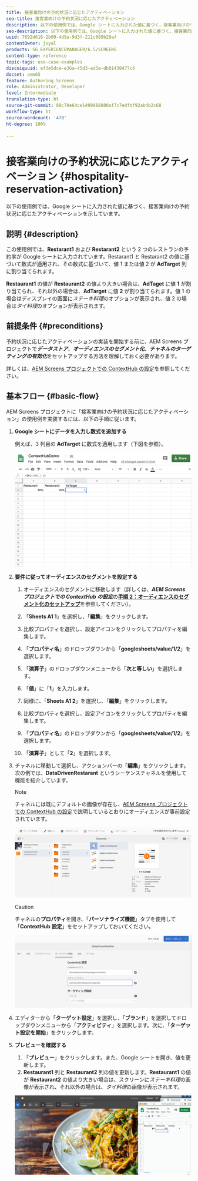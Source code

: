 ```yaml
---
title: 接客業向けの予約状況に応じたアクティベーション
seo-title: 接客業向けの予約状況に応じたアクティベーション
description: 以下の使用例では、Google シートに入力された値に基づく、接客業向けの予約状況に応じたアクティベーションを示しています。
seo-description: 以下の使用例では、Google シートに入力された値に基づく、接客業向けの予約状況に応じたアクティベーションを示しています。
uuid: 7692d616-2b00-4d9a-9d3f-211c089b29af
contentOwner: jsyal
products: SG_EXPERIENCEMANAGER/6.5/SCREENS
content-type: reference
topic-tags: use-case-examples
discoiquuid: ef3e5dce-e36a-45d3-ad5e-db01430477c6
docset: aem65
feature: Authoring Screens
role: Administrator, Developer
level: Intermediate
translation-type: ht
source-git-commit: 89c70e64ce1409888800af7c7edfbf92ab4b2c68
workflow-type: ht
source-wordcount: '478'
ht-degree: 100%

---
```



# 接客業向けの予約状況に応じたアクティベーション {#hospitality-reservation-activation}

以下の使用例では、Google シートに入力された値に基づく、接客業向けの予約状況に応じたアクティベーションを示しています。

## 説明 {#description}

この使用例では、**Restarant1** および **Restarant2** という 2 つのレストランの予約率が Google シートに入力されています。Restarant1 と Restarant2 の値に基づいて数式が適用され、その数式に基づいて、値 1 または値 2 が **AdTarget** 列に割り当てられます。

**Restaurant1** の値が **Restaurant2** の値より大きい場合は、**AdTaget** に値 **1** が割り当てられ、それ以外の場合は、**AdTarget** に値 **2** が割り当てられます。値 1 の場合はディスプレイの画面に&#x200B;*ステーキ料理*&#x200B;のオプションが表示され、値 2 の場合は&#x200B;*タイ料理*&#x200B;のオプションが表示されます。

## 前提条件 {#preconditions}

予約状況に応じたアクティベーションの実装を開始する前に、AEM Screens プロジェクトで&#x200B;***データストア***、***オーディエンスのセグメント化***、***チャネルのターゲティングの有効化***&#x200B;をセットアップする方法を理解しておく必要があります。

詳しくは、[AEM Screens プロジェクトでの ContextHub の設定](configuring-context-hub.md)を参照してください。

## 基本フロー {#basic-flow}

AEM Screens プロジェクトに「接客業向けの予約状況に応じたアクティベーション」の使用例を実装するには、以下の手順に従います。

1. **Google シートにデータを入力し数式を追加する**

   例えば、3 列目の **AdTarget** に数式を適用します（下図を参照）。

   ![screen_shot_2019-04-29at94132am](assets/screen_shot_2019-04-29at94132am.png)

1. **要件に従ってオーディエンスのセグメントを設定する**

   1. オーディエンスのセグメントに移動します（詳しくは、***AEM Screens プロジェクトでの ContextHub の設定***&#x200B;の&#x200B;**[手順 2：オーディエンスのセグメント化のセットアップ](configuring-context-hub.md)**&#x200B;を参照してください）。

   1. 「**Sheets A1 1**」を選択し、「**編集**」をクリックします。

   1. 比較プロパティを選択し、設定アイコンをクリックしてプロパティを編集します。
   1. 「**プロパティ名**」のドロップダウンから「**googlesheets/value/1/2**」を選択します。

   1. 「**演算子**」のドロップダウンメニューから「**次と等しい**」を選択します。

   1. 「**値**」に「**1**」を入力します。

   1. 同様に、「**Sheets A1 2**」を選択し、「**編集**」をクリックします。

   1. 比較プロパティを選択し、設定アイコンをクリックしてプロパティを編集します。
   1. 「**プロパティ名**」のドロップダウンから「**googlesheets/value/1/2**」を選択します。

   1. 「**演算子**」として「**2**」を選択します。

1. チャネルに移動して選択し、アクションバーの「**編集**」をクリックします。次の例では、**DataDrivenRestarant** というシーケンスチャネルを使用して機能を紹介しています。

   >[!NOTE]
   >
   >チャネルには既にデフォルトの画像が存在し、[AEM Screens プロジェクトでの ContextHub の設定](configuring-context-hub.md)で説明しているとおりにオーディエンスが事前設定されています。

   ![screen_shot_2019-05-08at14652pm](assets/screen_shot_2019-05-08at14652pm.png)

   >[!CAUTION]
   >
   >チャネルの&#x200B;**プロパティ**&#x200B;を開き、「**パーソナライズ機能**」タブを使用して「**ContextHub** **設定**」をセットアップしておいてください。

   ![screen_shot_2019-05-08at114106am](assets/screen_shot_2019-05-08at114106am.png)

1. エディターから「**ターゲット設定**」を選択し、「**ブランド**」を選択してドロップダウンメニューから「**アクティビティ**」を選択します。次に、「**ターゲット設定を開始**」をクリックします。
1. **プレビューを確認する**

   1. 「**プレビュー**」をクリックします。また、Google シートを開き、値を更新します。
   1. **Restaurant1** 列と **Restaurant2** 列の値を更新します。**Restaurant1** の値が **Restaurant2** の値より大きい場合は、スクリーンに&#x200B;*ステーキ料理*&#x200B;の画像が表示され、それ以外の場合は、*タイ料理*&#x200B;の画像が表示されます。

   ![result5](assets/result5.gif)

